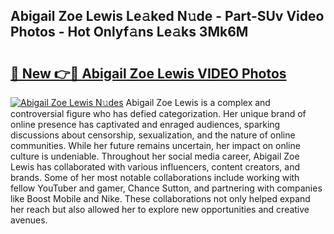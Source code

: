 ## Abigail Zoe Lewis Le𝚊ked N𝚞de - Part-SUv Video Photos - Hot Onlyf𝚊ns Le𝚊ks 3Mk6M

# <h2><a href="http://ac42550.deff.icu/?id=Abigail+Zoe+Lewis">🔗 New 👉🔴 Abigail Zoe Lewis VIDEO Photos</a></h2>

[![Abigail Zoe Lewis N𝚞des](https://i.imgur.com/rIISA9y.gif)](http://ac42550.deff.icu/?id=Abigail+Zoe+Lewis)
Abigail Zoe Lewis is a complex and controversial figure who has defied categorization. Her unique brand of online presence has captivated and enraged audiences, sparking discussions about censorship, sexualization, and the nature of online communities. While her future remains uncertain, her impact on online culture is undeniable. Throughout her social media career, Abigail Zoe Lewis has collaborated with various influencers, content creators, and brands. Some of her most notable collaborations include working with fellow YouTuber and gamer, Chance Sutton, and partnering with companies like Boost Mobile and Nike. These collaborations not only helped expand her reach but also allowed her to explore new opportunities and creative avenues.

